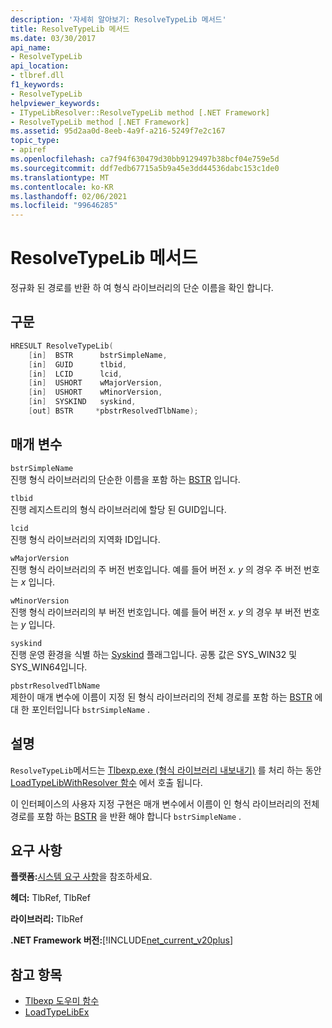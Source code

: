 ```yaml
---
description: '자세히 알아보기: ResolveTypeLib 메서드'
title: ResolveTypeLib 메서드
ms.date: 03/30/2017
api_name:
- ResolveTypeLib
api_location:
- tlbref.dll
f1_keywords:
- ResolveTypeLib
helpviewer_keywords:
- ITypeLibResolver::ResolveTypeLib method [.NET Framework]
- ResolveTypeLib method [.NET Framework]
ms.assetid: 95d2aa0d-8eeb-4a9f-a216-5249f7e2c167
topic_type:
- apiref
ms.openlocfilehash: ca7f94f630479d30bb9129497b38bcf04e759e5d
ms.sourcegitcommit: ddf7edb67715a5b9a45e3dd44536dabc153c1de0
ms.translationtype: MT
ms.contentlocale: ko-KR
ms.lasthandoff: 02/06/2021
ms.locfileid: "99646285"
---
```

# <a name="resolvetypelib-method"></a>ResolveTypeLib 메서드

정규화 된 경로를 반환 하 여 형식 라이브러리의 단순 이름을 확인 합니다.  
  
## <a name="syntax"></a>구문  
  
```cpp  
HRESULT ResolveTypeLib(  
    [in]  BSTR      bstrSimpleName,  
    [in]  GUID      tlbid,  
    [in]  LCID      lcid,  
    [in]  USHORT    wMajorVersion,  
    [in]  USHORT    wMinorVersion,  
    [in]  SYSKIND   syskind,  
    [out] BSTR     *pbstrResolvedTlbName);  
```  
  
## <a name="parameters"></a>매개 변수  

 `bstrSimpleName`  
 진행 형식 라이브러리의 단순한 이름을 포함 하는 [BSTR](/previous-versions/windows/desktop/automat/bstr) 입니다.  
  
 `tlbid`  
 진행 레지스트리의 형식 라이브러리에 할당 된 GUID입니다.  
  
 `lcid`  
 진행 형식 라이브러리의 지역화 ID입니다.  
  
 `wMajorVersion`  
 진행 형식 라이브러리의 주 버전 번호입니다. 예를 들어 버전 *x. y* 의 경우 주 버전 번호는 *x* 입니다.  
  
 `wMinorVersion`  
 진행 형식 라이브러리의 부 버전 번호입니다. 예를 들어 버전 *x. y* 의 경우 부 버전 번호는 *y* 입니다.  
  
 `syskind`  
 진행 운영 환경을 식별 하는 [Syskind](/windows/win32/api/oaidl/ne-oaidl-syskind) 플래그입니다. 공통 값은 SYS_WIN32 및 SYS_WIN64입니다.  
  
 `pbstrResolvedTlbName`  
 제한이 매개 변수에 이름이 지정 된 형식 라이브러리의 전체 경로를 포함 하는 [BSTR](/previous-versions/windows/desktop/automat/bstr) 에 대 한 포인터입니다 `bstrSimpleName` .  
  
## <a name="remarks"></a>설명  

 `ResolveTypeLib`메서드는 [Tlbexp.exe (형식 라이브러리 내보내기)](../../tools/tlbexp-exe-type-library-exporter.md) 를 처리 하는 동안 [LoadTypeLibWithResolver 함수](loadtypelibwithresolver-function.md) 에서 호출 됩니다.  
  
 이 인터페이스의 사용자 지정 구현은 매개 변수에서 이름이 인 형식 라이브러리의 전체 경로를 포함 하는 [BSTR](/previous-versions/windows/desktop/automat/bstr) 을 반환 해야 합니다 `bstrSimpleName` .  
  
## <a name="requirements"></a>요구 사항  

 **플랫폼:**[시스템 요구 사항](../../get-started/system-requirements.md)을 참조하세요.  
  
 **헤더:** TlbRef, TlbRef  
  
 **라이브러리:** TlbRef  
  
 **.NET Framework 버전:**[!INCLUDE[net_current_v20plus](../../../../includes/net-current-v20plus-md.md)]  
  
## <a name="see-also"></a>참고 항목

- [Tlbexp 도우미 함수](index.md)
- [LoadTypeLibEx](/previous-versions/windows/desktop/api/oleauto/nf-oleauto-loadtypelibex)
